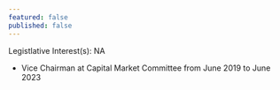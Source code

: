 ```yaml
---
featured: false
published: false
---
```

Legistlative Interest(s): NA

* Vice Chairman at Capital Market Committee from June 2019 to June 2023
